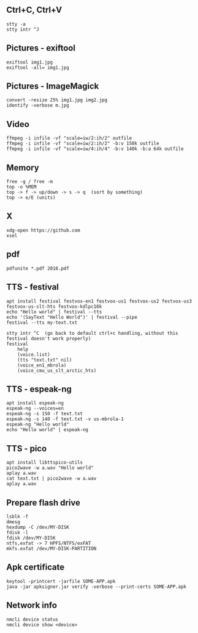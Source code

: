 Ctrl+C, Ctrl+V
--------------

    stty -a
    stty intr ^J



Pictures - exiftool
-------------------

    exiftool img1.jpg 
    exiftool -all= img1.jpg 



Pictures - ImageMagick
----------------------

    convert -resize 25% img1.jpg img2.jpg
    identify -verbose m.jpg



Video
-----

    ffmpeg -i infile -vf "scale=iw/2:ih/2" outfile
    ffmpeg -i infile -vf "scale=iw/2:ih/2" -b:v 150k outfile
    ffmpeg -i infile -vf "scale=iw/4:ih/4" -b:v 140k -b:a 64k outfile



Memory
------

    free -g / free -m
    top -o %MEM
    top -> f -> up/down -> s -> q  (sort by something)
    top -> e/E (units)



X
-

    xdg-open https://github.com
    xsel



pdf
---

    pdfunite *.pdf 2018.pdf



TTS - festival
--------------

    apt install festival festvox-en1 festvox-us1 festvox-us2 festvox-us3 festvox-us-slt-hts festvox-kdlpc16k
    echo "Hello world" | festival --tts
    echo '(SayText "Hello World")' | festival --pipe
    festival --tts my-text.txt

    stty intr ^C  (go back to default ctrl+c handling, without this festival doesn't work properly)
    festival
        help
        (voice.list)
        (tts "text.txt" nil)
        (voice_en1_mbrola)
        (voice_cmu_us_slt_arctic_hts)



TTS - espeak-ng
---------------

    apt install espeak-ng
    espeak-ng --voices=en
    espeak-ng -s 150 -f text.txt
    espeak-ng -s 140 -f text.txt -v us-mbrola-1
    espeak-ng "Hello world"
    echo "Hello world" | espeak-ng



TTS - pico
----------

    apt install libttspico-utils
    pico2wave -w a.wav "Hello world" 
    aplay a.wav
    cat text.txt | pico2wave -w a.wav 
    aplay a.wav



Prepare flash drive
-------------------

    lsblk -f
    dmesg
    hexdump -C /dev/MY-DISK
    fdisk -l
    fdisk /dev/MY-DISK
	ntfs,exfat -> 7 HPFS/NTFS/exFAT
    mkfs.exfat /dev/MY-DISK-PARTITION



Apk certificate
---------------

    keytool -printcert -jarfile SOME-APP.apk
    java -jar apksigner.jar verify -verbose --print-certs SOME-APP.apk



Network info
------------

    nmcli device status
    nmcli device show <device>

